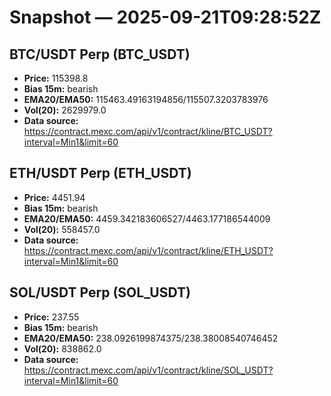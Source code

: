 # Snapshot — 2025-09-21T09:28:52Z

## BTC/USDT Perp (BTC_USDT)
- **Price:** 115398.8
- **Bias 15m:** bearish
- **EMA20/EMA50:** 115463.49163194856/115507.3203783976
- **Vol(20):** 2629979.0
- **Data source:** https://contract.mexc.com/api/v1/contract/kline/BTC_USDT?interval=Min1&limit=60

## ETH/USDT Perp (ETH_USDT)
- **Price:** 4451.94
- **Bias 15m:** bearish
- **EMA20/EMA50:** 4459.342183606527/4463.177186544009
- **Vol(20):** 558457.0
- **Data source:** https://contract.mexc.com/api/v1/contract/kline/ETH_USDT?interval=Min1&limit=60

## SOL/USDT Perp (SOL_USDT)
- **Price:** 237.55
- **Bias 15m:** bearish
- **EMA20/EMA50:** 238.0926199874375/238.38008540746452
- **Vol(20):** 838862.0
- **Data source:** https://contract.mexc.com/api/v1/contract/kline/SOL_USDT?interval=Min1&limit=60
